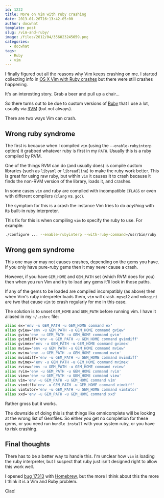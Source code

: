 ```yaml
---
id: 1222
title: More on Vim with ruby crashing
date: 2013-01-26T16:13:42-05:00
author: docwhat
template: post
slug: /vim-and-ruby/
image: /files/2012/04/356023245659.png
categories:
  - docwhat
tags:
  - Ruby
  - vim
---
```


I finally figured out all the reasons why [Vim](http://www.vim.org/) keeps
crashing on me. I started collecting info in
[OS X Vim with Ruby crashes](/os-x-vim-with-ruby-crashes/) but there were still
crashes happening.

It's an interesting story. Grab a beer and pull up a chair...

So there turns out to be due to custom versions of
[Ruby](http://www.ruby-lang.org/) that I use a lot, usually via
[RVM](https://rvm.io/) (but not always).

There are two ways Vim can crash.

## Wrong ruby syndrome

The first is because when I compiled `vim` (using the `--enable-rubyinterp`
option) it grabbed whatever ruby is first in my `PATH`. Usually this is a ruby
compiled by RVM.

One of the things RVM can do (and usually does) is compile custom libraries
(such as `libyaml` or `libreadline`) to make the ruby work better. This is great
for using raw ruby, but within `vim` it causes it to crash because it finds the
non-RVM version of the library, loads it, and crashes.

In some cases `vim` and ruby are compiled with incompatible `CFLAGS` or even
with different compilers (`clang` vs. `gcc`).

The symptom for this is a crash the instance Vim tries to do _anything_ with its
built-in ruby interpreter.

This fix for this is when compiling `vim` to specify the ruby to use. For
example:

```bash
./configure ... --enable-rubyinterp --with-ruby-command=/usr/bin/ruby
```

## Wrong gem syndrome

This one may or may not causes crashes, depending on the gems you have. If you
only have pure-ruby gems then it may never cause a crash.

However, if you have `GEM_HOME` and `GEM_PATH` set (which RVM does for you) then
when you run Vim and try to load any gems it'll look in those paths.

If any of the gems to be loaded are compiled incompatibly (as above) then when
Vim's ruby interpreter loads them, `vim` will crash. `mysql2` and `nokogiri` are
two that cause `vim` to crash regularly for me in this case.

The solution is to unset `GEM_HOME` and `GEM_PATH` before running vim. I have it
aliased in my `~/.zshrc` file:

```bash
alias ex='env -u GEM_PATH -u GEM_HOME command ex'
alias gview='env -u GEM_PATH -u GEM_HOME command gview'
alias gvim='env -u GEM_PATH -u GEM_HOME command gvim'
alias gvimdiff='env -u GEM_PATH -u GEM_HOME command gvimdiff'
alias gvimex='env -u GEM_PATH -u GEM_HOME command gvimex'
alias mview='env -u GEM_PATH -u GEM_HOME command mview'
alias mvim='env -u GEM_PATH -u GEM_HOME command mvim'
alias mvimdiff='env -u GEM_PATH -u GEM_HOME command mvimdiff'
alias mvimex='env -u GEM_PATH -u GEM_HOME command mvimex'
alias rview='env -u GEM_PATH -u GEM_HOME command rview'
alias rvim='env -u GEM_PATH -u GEM_HOME command rvim'
alias view='env -u GEM_PATH -u GEM_HOME command view'
alias vim='env -u GEM_PATH -u GEM_HOME command vim'
alias vimdiff='env -u GEM_PATH -u GEM_HOME command vimdiff'
alias vimtutor='env -u GEM_PATH -u GEM_HOME command vimtutor'
alias xxd='env -u GEM_PATH -u GEM_HOME command xxd'
```

Rather gross but it works.

The downside of doing this is that things like omnicomplete will be looking at
the wrong list of Gemfiles. So either you get no completion for these gems, or
you need run `bundle install` with your system ruby, or you have to risk
crashing.

## Final thoughts

There has to be a better way to handle this. I'm unclear how `vim` is loading
the ruby interpreter, but I suspect that ruby just isn't designed right to allow
this work well.

I opened [bug 17313](https://github.com/mxcl/homebrew/issues/17313) with
[Homebrew](http://brew.sh/), but the more I think about this the more I think it
is a Vim and Ruby problem.

Ciao!
